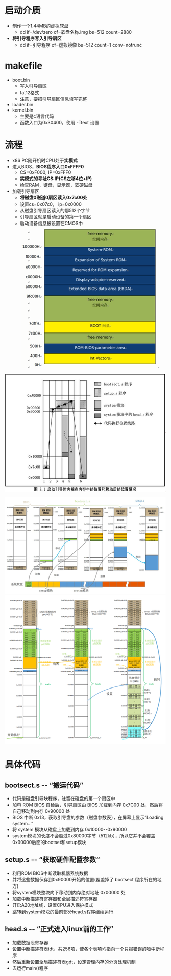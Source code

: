 # **启动介质**
- 制作一个1.44MB的虚拟软盘
	- dd if=/dev/zero of=软盘名称.img bs=512 count=2880
- **将引导程序写入引导扇区**
	- dd if=引导程序 of=虚拟镜像 bs=512 count=1 conv=notrunc

# makefile
- boot.bin
	- 写入引导扇区
	- fat12格式
	- 注意，要把引导扇区信息填写完整
- loader.bin
- kernel.bin
	- 主要是c语言代码
	- 函数入口为0x30400，使用 -Ttext 设置

# 流程
- x86 PC刚开机时CPU处于**实模式**
- 进入BIOS，**BIOS程序入口0xFFFF0**
	- CS=0xF000; IP=0xFFF0
	- **实模式的寻址CS:IP(CS左移4位+IP)**
	- 检查RAM，键盘，显示器，软硬磁盘
- 加载引导扇区
	- **将磁盘0磁道0扇区读入0x7c00处**
	- 设置cs=0x07c0， ip=0x0000
	- 从磁盘引导扇区读入的那512个字节
	- 引导扇区就是启动设备的第一个扇区
	- 启动设备信息被设置在CMOS中
![](../photo/Pasted%20image%2020230325091445.png)

![](../photo/paste-92f690f08065f025b8baa752d8061925d21c9e2a.jpg)

![](../photo/Pasted%20image%2020230325103917.png)
![](../photo/Pasted%20image%2020230325105317.png)
# 具体代码

## bootsect.s -- “搬运代码”
- 代码是磁盘引导块程序，驻留在磁盘的第一个扇区中
- 加电 ROM BIOS 自检后，引导扇区由 BIOS 加载到内存 0x7C00 处，然后将自己移动到内存 0x90000 处
- BIOS 中断 0x13，获取引导盘的参数（磁盘参数表），在屏幕上显示“Loading system...”
- 将 system 模块从磁盘上加载到内存 0x10000--0x90000
- system模块的长度不会超过0x80000字节（512kb），所以它并不会覆盖0x90000后面的bootset和setup模块

## setup.s -- “获取硬件配置参数“
- 利用ROM BIOS中断读取机器系统数据
- 并将这些数据保存到0x90000开始的位置(覆盖掉了 bootsect 程序所在的地方)
- 将system模块整块向下移动到内存绝对地址 0x00000 处
- 加载中断描述符寄存器和全局描述符寄存器
- 开启A20地址线，设置CPU进入保护模式
- 跳转到system模块的最前部分head.s程序继续运行

## head.s -- “正式进入linux前的工作”
- 加载数据段寄存器
- 设置中断描述符表idt，共256项，使各个表项均指向一个只报错误的哑中断程序
- 然后重新设置全局描述符表gdt，设定管理内存的分页处理机制
- 去运行main()程序
